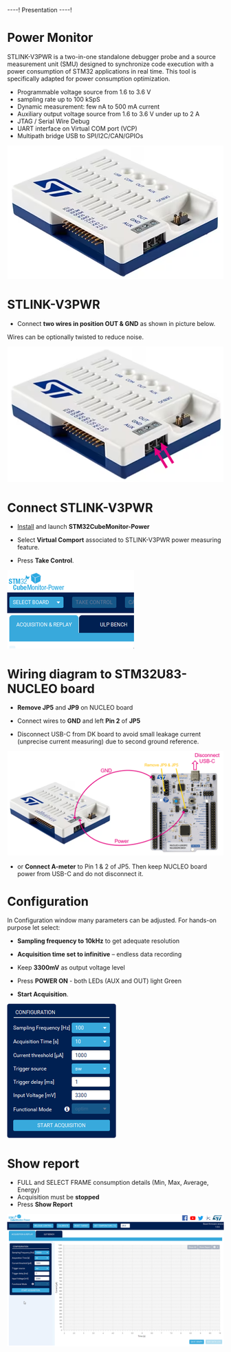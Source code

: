 ----!
Presentation
----!
# Power Monitor
STLINK-V3PWR is a two-in-one standalone debugger probe and a source measurement unit (SMU) designed to synchronize code execution with a power consumption of STM32 applications in real time. This tool is specifically adapted for power consumption optimization.

- Programmable voltage source from 1.6 to 3.6 V
- sampling rate up to 100 kSpS
- Dynamic measurement: few nA to 500 mA current
- Auxiliary output voltage source from 1.6 to 3.6 V under up to 2 A 
- JTAG / Serial Wire Debug
- UART interface on Virtual COM port (VCP)
- Multipath bridge USB to SPI/I2C/CAN/GPIOs

![image](./img/V3PWR.png) 

# STLINK-V3PWR
- Connect **two wires in position OUT & GND** as shown in picture below. 

<ainfo>
Wires can be optionally twisted to reduce noise.
</ainfo> 
<p> </p>

![image](./img/V3PWRwire.png)


# Connect STLINK-V3PWR
- [Install](https://www.st.com/en/development-tools/stm32cubemonpwr.html) and launch **STM32CubeMonitor-Power**

- Select **Virtual Comport** associated to STLINK-V3PWR power measuring feature.

- Press **Take Control**.

![gif1](./img/CubeMX_PwrMon_SelectBoard.gif)

# Wiring diagram to STM32U83-NUCLEO board
- **Remove JP5** and **JP9** on NUCLEO board

- Connect wires to **GND** and left **Pin 2** of **JP5**
  
- Disconnect USB-C from DK board to avoid small leakage current (unprecise current measuring) due to second ground reference.

![image2](./img/wiring.png) 

- or **Connect A-meter** to Pin 1 & 2 of JP5. Then keep NUCLEO board power from USB-C and do not disconnect it. 

# Configuration
In Configuration window many parameters can be adjusted. For hands-on purpose let select:

- **Sampling frequency to 10kHz** to get adequate resolution

- **Acquisition time set to infinitive** – endless data recording

- Keep **3300mV** as output voltage level

- Press **POWER ON** - both LEDs (AUX and OUT) light Green

- **Start Acquisition**.

![gif2](./img/CubeMX_PwrMon_Conf.gif)

# Show report
- FULL and SELECT FRAME consumption details (Min, Max, Average, Energy)
- Acquisition must be **stopped**
- Press **Show Report**

![gif3](./img/showreport.gif)



